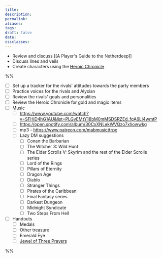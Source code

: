 ```yaml
---
title: 
description: 
permalink: 
aliases: 
tags: 
draft: false
date: 
cssclasses:
---
```

- Review and discuss [[A Player's Guide to the Netherdeep]] 
- Discuss lines and veils
- Create characters using the [Heroic Chronicle](https://www.dndbeyond.com/sources/dnd/egtw/character-options-subclasses#HeroicChronicle) 

%%

- [ ] Set up a tracker for the rivals' attitudes towards the party members
- [ ] Practice voices for the rivals and Alyxian
- [ ] Review the rivals' goals and personalities
- [ ] Review the Heroic Chronicle for gold and magic items
- [ ] Music 
	- [ ] https://www.youtube.com/watch?v=SFHiD4hG1AU&list=PLGvEMtY18bM0mMSDSRZEd_fqA6Ll4wmtP 
	- [ ] https://open.spotify.com/album/30CxXNLekWVQzo7xhowwkg
	- [ ] mp3 - https://www.patreon.com/mabmusicttrpg 
	- [ ] Lazy DM suggestions
		- [ ] Conan the Barbarian 
		- [ ] The Witcher 3: Wild Hunt 
		- [ ] The Elder Scrolls V: Skyrim and the rest of the Elder Scrolls series 
		- [ ] Lord of the Rings 
		- [ ] Pillars of Eternity 
		- [ ] Dragon Age 
		- [ ] Diablo 
		- [ ] Stranger Things 
		- [ ] Pirates of the Caribbean 
		- [ ] Final Fantasy series 
		- [ ] Darkest Dungeon 
		- [ ] Midnight Syndicate 
		- [ ] Two Steps From Hell
- [ ] Handouts
	- [ ] Medals
	- [ ] Other treasure
	- [ ] Emerald Eye
	- [ ] [Jewel of Three Prayers](https://www.dndbeyond.com/magic-items/4698481-jewel-of-three-prayers) 

%%
